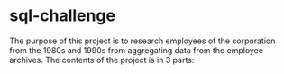 # sql-challenge
The purpose of this project is to research employees of the corporation from the 1980s and 1990s from aggregating data from the employee archives.  The contents of the project is in 3 parts:
